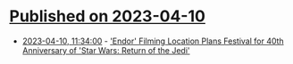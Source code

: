 # [Published on 2023-04-10](index.md)

* [2023-04-10, 11:34:00](https://entertainment.slashdot.org/story/23/04/10/0314250/endor-filming-location-plans-festival-for-40th-anniversary-of-star-wars-return-of-the-jedi?utm_source=rss1.0mainlinkanon&utm_medium=feed) - ['Endor' Filming Location Plans Festival for 40th Anniversary of 'Star Wars: Return of the Jedi'](https://entertainment.slashdot.org/story/23/04/10/0314250/endor-filming-location-plans-festival-for-40th-anniversary-of-star-wars-return-of-the-jedi?utm_source=rss1.0mainlinkanon&utm_medium=feed)
